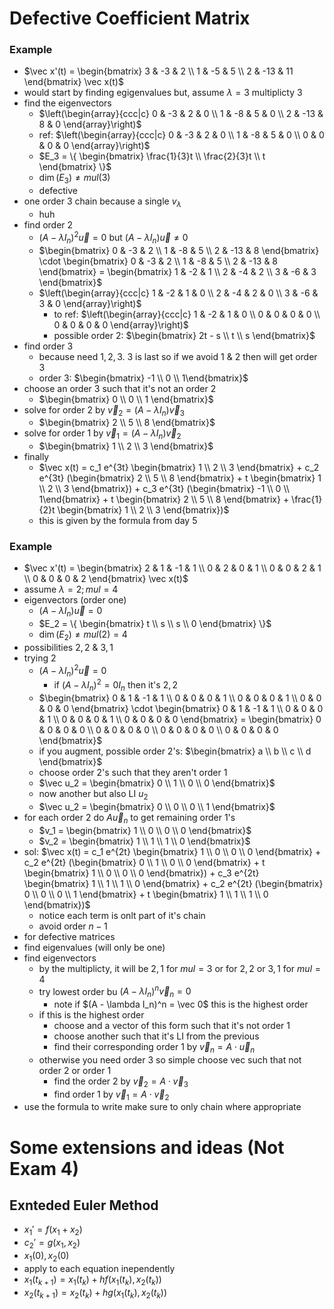 # Defective Coefficient Matrix
### Example
- $\vec x'(t) = \begin{bmatrix} 3 & -3 & 2 \\ 1 & -5 & 5 \\ 2 & -13 & 11 \end{bmatrix} \vec x(t)$
- would start by finding egigenvalues but, assume $\lambda = 3$ multiplicty 3
- find the eigenvectors
    - $\left(\begin{array}{ccc|c} 0 & -3 & 2 & 0 \\ 1 & -8 & 5 & 0 \\ 2 & -13 & 8 & 0 \end{array}\right)$
    - ref: $\left(\begin{array}{ccc|c} 0 & -3 & 2 & 0 \\ 1 & -8 & 5 & 0 \\ 0 & 0 & 0 & 0 \end{array}\right)$
    - $E_3 = \{ \begin{bmatrix} \frac{1}{3}t \\ \frac{2}{3}t \\ t \end{bmatrix} \}$
    - $\dim(E_3) \ne mul(3)$
    - defective
- one order 3 chain because a single $v_\lambda$
    - huh
- find order 2
    - $(A - \lambda I_n)^2 \vec u = 0$ but $(A - \lambda I_n) \vec u \ne 0$
    - $\begin{bmatrix} 0 & -3 & 2 \\ 1 & -8 & 5 \\ 2 & -13 & 8 \end{bmatrix} \cdot \begin{bmatrix} 0 & -3 & 2 \\ 1 & -8 & 5 \\ 2 & -13 & 8 \end{bmatrix} = \begin{bmatrix} 1 & -2 & 1 \\ 2 & -4 & 2 \\ 3 & -6 & 3 \end{bmatrix}$
    - $\left(\begin{array}{ccc|c} 1 & -2 & 1 & 0 \\ 2 & -4 & 2 & 0 \\ 3 & -6 & 3 & 0 \end{array}\right)$
        - to ref: $\left(\begin{array}{ccc|c} 1 & -2 & 1 & 0 \\ 0 & 0 & 0 & 0 \\ 0 & 0 & 0 & 0 \end{array}\right)$
        - possible order 2: $\begin{bmatrix} 2t - s \\ t \\ s \end{bmatrix}$
- find order 3
    - because need $1, 2, 3$. $3$ is last so if we avoid $1$ & $2$ then will get order $3$
    - order 3: $\begin{bmatrix} -1 \\ 0 \\ 1\end{bmatrix}$
- choose an order 3 such that it's not an order 2
    - $\begin{bmatrix} 0 \\ 0 \\ 1 \end{bmatrix}$
- solve for order 2 by $\vec v_2 = (A - \lambda I_n) \vec v_3$
    - $\begin{bmatrix} 2 \\ 5 \\ 8 \end{bmatrix}$
- solve for order 1 by $\vec v_1 = (A - \lambda I_n) \vec v_2$
    - $\begin{bmatrix} 1 \\ 2 \\ 3 \end{bmatrix}$
- finally
    - $\vec x(t) = c_1 e^{3t} \begin{bmatrix} 1 \\ 2 \\ 3 \end{bmatrix} + c_2 e^{3t} (\begin{bmatrix} 2 \\ 5 \\ 8 \end{bmatrix} + t \begin{bmatrix} 1 \\ 2 \\ 3 \end{bmatrix}) + c_3 e^{3t} (\begin{bmatrix} -1 \\ 0 \\ 1\end{bmatrix} + t \begin{bmatrix} 2 \\ 5 \\ 8 \end{bmatrix} + \frac{1}{2}t \begin{bmatrix} 1 \\ 2 \\ 3 \end{bmatrix})$
    - this is given by the formula from day 5

### Example
- $\vec x'(t) = \begin{bmatrix} 2 & 1 & -1 & 1 \\ 0 & 2 & 0 & 1 \\ 0 & 0 & 2 & 1 \\ 0 & 0 & 0 & 2 \end{bmatrix} \vec x(t)$
- assume $\lambda = 2; mul = 4$
- eigenvectors (order one)
    - $(A - \lambda I_n) \vec u = 0$
    - $E_2 = \{ \begin{bmatrix} t \\ s \\ s \\ 0 \end{bmatrix} \}$
    - $\dim(E_2) \ne mul(2) = 4$
- possibilities $2, 2$ & $3, 1$
- trying 2
    - $(A - \lambda I_n)^2 \vec u = 0$
        - if $(A - \lambda I_n)^2 = 0 I_n$ then it's $2, 2$
    - $\begin{bmatrix} 0 & 1 & -1 & 1 \\ 0 & 0 & 0 & 1 \\ 0 & 0 & 0 & 1 \\ 0 & 0 & 0 & 0 \end{bmatrix} \cdot \begin{bmatrix} 0 & 1 & -1 & 1 \\ 0 & 0 & 0 & 1 \\ 0 & 0 & 0 & 1 \\ 0 & 0 & 0 & 0 \end{bmatrix} = \begin{bmatrix} 0 & 0 & 0 & 0 \\ 0 & 0 & 0 & 0 \\ 0 & 0 & 0 & 0 \\ 0 & 0 & 0 & 0 \end{bmatrix}$
    - if you augment, possible order 2's: $\begin{bmatrix} a \\ b \\ c \\ d \end{bmatrix}$
    - choose order 2's such that they aren't order 1
    - $\vec u_2 = \begin{bmatrix} 0 \\ 1 \\ 0 \\ 0 \end{bmatrix}$
    - now another but also LI $u_2$
    - $\vec u_2 = \begin{bmatrix} 0 \\ 0 \\ 0 \\ 1 \end{bmatrix}$
- for each order 2 do $A \vec u_n$ to get remaining order 1's
    - $v_1 = \begin{bmatrix} 1 \\ 0 \\ 0 \\ 0 \end{bmatrix}$
    - $v_2 = \begin{bmatrix} 1 \\ 1 \\ 1 \\ 0 \end{bmatrix}$
- sol: $\vec x(t) = c_1 e^{2t} \begin{bmatrix} 1 \\ 0 \\ 0 \\ 0 \end{bmatrix} + c_2 e^{2t} (\begin{bmatrix} 0 \\ 1 \\ 0 \\ 0 \end{bmatrix} + t \begin{bmatrix} 1 \\ 0 \\ 0 \\ 0 \end{bmatrix}) + c_3 e^{2t} \begin{bmatrix} 1 \\ 1 \\ 1 \\ 0 \end{bmatrix} + c_2 e^{2t} (\begin{bmatrix} 0 \\ 0 \\ 0 \\ 1 \end{bmatrix} + t \begin{bmatrix} 1 \\ 1 \\ 1 \\ 0 \end{bmatrix})$
    - notice each term is onlt part of it's chain
    - avoid order $n - 1$
- for defective matrices
- find eigenvalues (will only be one)
- find eigenvectors
    - by the multiplicty, it will be $2, 1$ for $mul = 3$ or for $2, 2$ or $3, 1$ for $mul = 4$
    - try lowest order bu $(A - \lambda I_n)^n \vec v_n = 0$
        - note if $(A - \lambda I_n)^n = \vec 0$ this is the highest order
    - if this is the highest order 
        - choose and a vector of this form such that it's not order 1
        - choose another such that it's LI from the previous
        - find their corresponding order 1 by $\vec v_n = A \cdot \vec u_n$
    - otherwise you need order 3 so simple choose vec such that not order 2 or order 1
        - find the order 2 by $\vec v_2 = A \cdot \vec v_3$
        - find order 1 by $\vec v_1 = A \cdot \vec v_2$
- use the formula to write make sure to only chain where appropriate

# Some extensions and ideas (Not Exam 4)
## Exnteded Euler Method
- $x_1' = f(x_1 + x_2)$
- $c_2' = g(x_1, x_2)$
- $x_1(0), x_2(0)$
- apply to each equation inependently
- $x_1(t_{k+1}) = x_1(t_k) + h f(x_1(t_k), x_2(t_k))$
- $x_2(t_{k+1}) = x_2(t_k) + h g(x_1(t_k), x_2(t_k))$